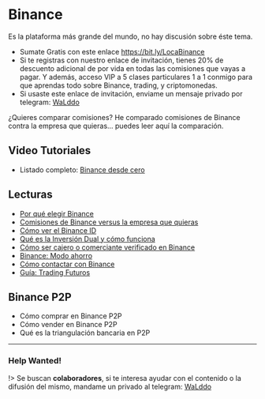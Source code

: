 # Binance

Es la plataforma más grande del mundo, no hay discusión sobre éste tema.

- Sumate Gratis con este enlace https://bit.ly/LocaBinance
- Si te registras con nuestro enlace de invitación, tienes 20% de descuento adicional de por vida en todas las comisiones que vayas a pagar. Y además, acceso VIP a 5 clases particulares 1 a 1 conmigo para que aprendas todo sobre Binance, trading, y criptomonedas.
- Si usaste este enlace de invitación, enviame un mensaje privado por telegram: [WaLddo](https://t.me/walddo)

¿Quieres comparar comisiones? He comparado comisiones de Binance contra la empresa que quieras... puedes leer aquí la comparación.

## Video Tutoriales

- Listado completo: [Binance desde cero](https://www.youtube.com/playlist?list=PLzQ2nY1vA4kKaDeQHxoTaW9RDZh4n4UVk)

## Lecturas

- [Por qué elegir Binance](https://www.locademiadigital.com/2020/09/por-que-binance.html)
- [Comisiones de Binance versus la empresa que quieras](https://www.locademiadigital.com/2022/05/comisiones-binance-vs-competencia.html)
- [Cómo ver el Binance ID](https://www.locademiadigital.com/2022/01/como-visualizar-binance-id.html)
- [Qué es la Inversión Dual y cómo funciona](https://www.locademiadigital.com/2022/01/que-es-inversion-dual-como-funciona.html)
- [Cómo ser cajero o comerciante verificado en Binance](https://www.locademiadigital.com/2022/03/como-ser-cajero-binance.html)
- [Binance: Modo ahorro](https://www.locademiadigital.com/2021/10/binance-savings.html)
- [Cómo contactar con Binance](https://www.locademiadigital.com/2021/04/como-contactar-binance.html)
- [Guía: Trading Futuros](https://www.locademiadigital.com/2022/03/trading-futuros-binance.html)

## Binance P2P

- Cómo comprar en Binance P2P
- Cómo vender en Binance P2P
- Qué es la triangulación bancaria en P2P

***

### Help Wanted! <!-- {docsify-ignore} -->

!> Se buscan **colaboradores**, si te interesa ayudar con el contenido o la difusión del mismo, mandame un privado al telegram: [WaLddo](https://t.me/walddo)